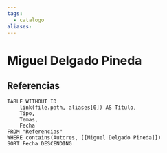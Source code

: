 ```yaml
---
tags:
  - catalogo
aliases:
---
```

# Miguel Delgado Pineda

## Referencias
```dataview
TABLE WITHOUT ID
    link(file.path, aliases[0]) AS Título,
    Tipo,
    Temas,
    Fecha
FROM "Referencias"
WHERE contains(Autores, [[Miguel Delgado Pineda]])
SORT Fecha DESCENDING
```
